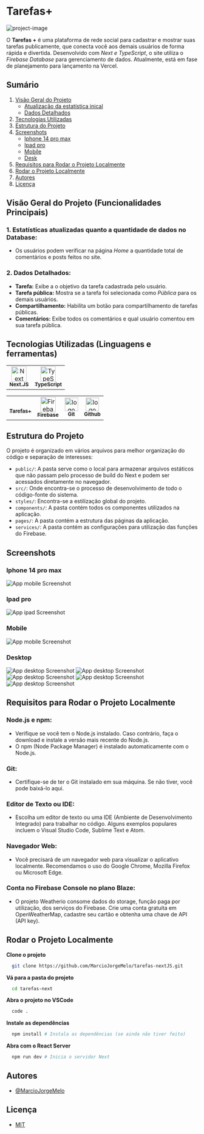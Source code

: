 # Tarefas+

![project-image](public/assets/readme-images/home.png)

O **Tarefas +** é uma plataforma de rede social para cadastrar e mostrar suas tarefas publicamente, que conecta você aos demais usuários de forma rápida e divertida. Desenvolvido com _Next e TypeScript_, o site utiliza o _Firebase Database_ para gerenciamento de dados. Atualmente, está em fase de planejamento para lançamento na Vercel.

## Sumário

1. [Visão Geral do Projeto](#visão-geral-do-projeto-funcionalidades-principais)
   - [Atualização da estatística inical](#1-estatísticas-atualizadas-quanto-a-quantidade-de-dados-no-database)
   - [Dados Detalhados](#2-dados-detalhados)
2. [Tecnologias Utilizadas](#tecnologias-utilizadas-linguagens-e-ferramentas)
3. [Estrutura do Projeto](#estrutura-do-projeto)
5. [Screenshots](#screenshots)
   - [Iphone 14 pro max](#iphone-14-pro-max)
   - [Ipad pro](#ipad-pro)
   - [Mobile](#mobile)
   - [Desk](#desktop)
6. [Requisitos para Rodar o Projeto Localmente](#requisitos-para-rodar-o-projeto-localmente)
7. [Rodar o Projeto Localmente](#rodar-o-projeto-localmente)
8. [Autores](#autores)
9. [Licença](#licença)

## Visão Geral do Projeto (Funcionalidades Principais)

### 1. Estatísticas atualizadas quanto a quantidade de dados no Database:

- Os usuários podem verificar na página _Home_ a quantidade total de comentários e posts feitos no site.

### 2. Dados Detalhados:

- **Tarefa:** Exibe a o objetivo da tarefa cadastrada pelo usuário.
- **Tarefa pública:** Mostra se a tarefa foi selecionada como _Pública_ para os demais usuários.
- **Compartilhamento:** Habilita um botão para compartilhamento de tarefas públicas.
- **Comentários:** Exibe todos os comentários e qual usuário comentou em sua tarefa pública.

## Tecnologias Utilizadas (Linguagens e ferramentas)

<table>
    <tr>
      <td align="center">
        <a href="https://nextjs.org/">
          <img src="https://cdn.jsdelivr.net/gh/devicons/devicon/icons/nextjs/nextjs-original-wordmark.svg" width="40px" alt="Next logo" />
          <br />
          <sub>
            <b>Next.JS</b>
          </sub>
        </a>
      </td>
      <td align="center">
        <a href="https://www.typescriptlang.org/">
          <img src="https://cdn.jsdelivr.net/gh/devicons/devicon/icons/typescript/typescript-plain.svg" width="40px" alt="TypeScript logo" />
          <br />
          <sub>
            <b>TypeScript</b>
          </sub>
        </a>
      </td>
    </tr>
</table>
<table border-style="none">
  <tr>
      <td align="center">
        <a href="https://github.com/MarcioJorgeMelo/tarefas-nextJS">
          <br />
          <sub>
            <b>Tarefas+</b>
          </sub>
        </a>
      </td>
    <td align="center">
        <a href="https://firebase.google.com/">
          <img src="https://cdn.jsdelivr.net/gh/devicons/devicon/icons/firebase/firebase-plain.svg" width="40px" alt="Firebase logo" />
          <br />
          <sub>
            <b>Firebase</b>
          </sub>
        </a>
      </td>
    <td align="center">
      <a href="https://git-scm.com/">
        <img src="https://cdn.jsdelivr.net/gh/devicons/devicon@latest/icons/git/git-original.svg" width="35px;" alt="logo git"/><br />
        <sub>
          <b>Git</b>
        </sub>
      </a>
    </td>
    <td align="center">
      <a href="https://github.com/">
        <img src="https://cdn.jsdelivr.net/gh/devicons/devicon@latest/icons/github/github-original.svg" width="35px;" alt="logo github"/>
        <br />
        <sub margin-top="50px;">
          <b>Github</b>
        </sub>
      </a>
    </td>
  </tr>
</table>

## Estrutura do Projeto

O projeto é organizado em vários arquivos para melhor organização do código e separação de interesses:

- `public/`: A pasta serve como o local para armazenar arquivos estáticos que não passam pelo processo de build do Next e podem ser acessados diretamente no navegador.
- `src/`: Onde encontra-se o processo de desenvolvimento de todo o código-fonte do sistema.
- `styles/`: Encontra-se a estilização global do projeto.
- `components/`: A pasta contém todos os componentes utilizados na aplicação.
- `pages/`: A pasta contém a estrutura das páginas da aplicação.
- `services/`: A pasta contém as configurações para utilização das funções do Firebase.

## Screenshots

### Iphone 14 pro max

![App mobile Screenshot](public/assets/readme-images/iphone14.png)

### Ipad pro

![App ipad Screenshot](public/assets/readme-images/ipad.png)

### Mobile

![App mobile Screenshot](public/assets/readme-images/mobile.png)

### Desktop

![App desktop Screenshot](public/assets/readme-images/home.png)
![App desktop Screenshot](public/assets/readme-images/login.png)
![App desktop Screenshot](public/assets/readme-images/homeLogged.png)
![App desktop Screenshot](public/assets/readme-images/dashboard.png)
![App desktop Screenshot](public/assets/readme-images/task.png)

## Requisitos para Rodar o Projeto Localmente

### Node.js e npm:

- Verifique se você tem o Node.js instalado. Caso contrário, faça o download e instale a versão mais recente do Node.js.
- O npm (Node Package Manager) é instalado automaticamente com o Node.js.

### Git:

- Certifique-se de ter o Git instalado em sua máquina. Se não tiver, você pode baixá-lo aqui.

### Editor de Texto ou IDE:

- Escolha um editor de texto ou uma IDE (Ambiente de Desenvolvimento Integrado) para trabalhar no código. Alguns exemplos populares incluem o Visual Studio Code, Sublime Text e Atom.

### Navegador Web:

- Você precisará de um navegador web para visualizar o aplicativo localmente. Recomendamos o uso do Google Chrome, Mozilla Firefox ou Microsoft Edge.

### Conta no Firebase Console no plano Blaze:

- O projeto Weatherio consome dados do storage, função paga por utilização, dos serviços do Firebase. Crie uma conta gratuita em OpenWeatherMap, cadastre seu cartão e obtenha uma chave de API (API key).

## Rodar o Projeto Localmente

**Clone o projeto**

```bash
  git clone https://github.com/MarcioJorgeMelo/tarefas-nextJS.git
```

**Vá para a pasta do projeto**

```bash
  cd tarefas-next
```

**Abra o projeto no VSCode**

```bash
  code .
```

**Instale as dependências**

```bash
  npm install # Instala as dependências (se ainda não tiver feito)
```

**Abra com o React Server**

```bash
  npm run dev # Inicia o servidor Next
```

## Autores

- [@MarcioJorgeMelo](https://github.com/MarcioJorgeMelo)

## Licença

- [MIT](https://choosealicense.com/licenses/mit/)
